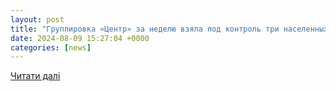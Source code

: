 ```yaml
---
layout: post
title: "Группировка «Центр» за неделю взяла под контроль три населенных пункта в ДНР"
date: 2024-08-09 15:27:04 +0000
categories: [news]
---
```


[Читати далі](https://www.interfax.ru/russia/975877)
